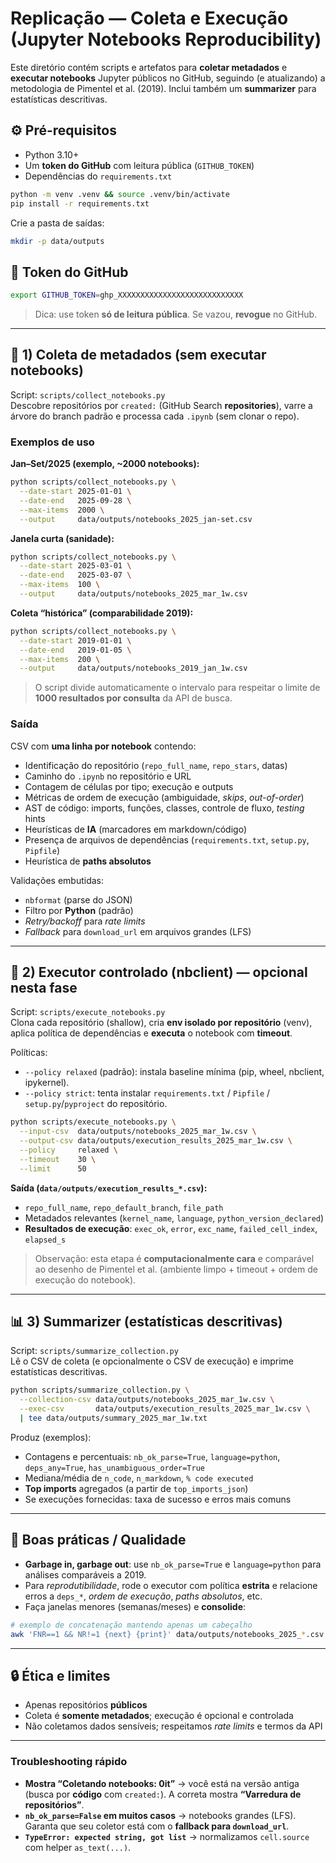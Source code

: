 # Replicação — Coleta e Execução (Jupyter Notebooks Reproducibility)

Este diretório contém scripts e artefatos para **coletar metadados** e **executar notebooks** Jupyter públicos no GitHub, seguindo (e atualizando) a metodologia de Pimentel et al. (2019). Inclui também um **summarizer** para estatísticas descritivas.

## ⚙️ Pré-requisitos

- Python 3.10+
- Um **token do GitHub** com leitura pública (`GITHUB_TOKEN`)
- Dependências do `requirements.txt`

```bash
python -m venv .venv && source .venv/bin/activate
pip install -r requirements.txt
```

Crie a pasta de saídas:

```bash
mkdir -p data/outputs
```

## 🔑 Token do GitHub

```bash
export GITHUB_TOKEN=ghp_XXXXXXXXXXXXXXXXXXXXXXXXXXXX
```

> Dica: use token **só de leitura pública**. Se vazou, **revogue** no GitHub.

---

## 🚀 1) Coleta de metadados (sem executar notebooks)

Script: `scripts/collect_notebooks.py`  
Descobre repositórios por `created:` (GitHub Search **repositories**), varre a árvore do branch padrão e processa cada `.ipynb` (sem clonar o repo).

### Exemplos de uso

**Jan–Set/2025 (exemplo, ~2000 notebooks):**

```bash
python scripts/collect_notebooks.py \
  --date-start 2025-01-01 \
  --date-end   2025-09-28 \
  --max-items  2000 \
  --output     data/outputs/notebooks_2025_jan-set.csv
```

**Janela curta (sanidade):**

```bash
python scripts/collect_notebooks.py \
  --date-start 2025-03-01 \
  --date-end   2025-03-07 \
  --max-items  100 \
  --output     data/outputs/notebooks_2025_mar_1w.csv
```

**Coleta “histórica” (comparabilidade 2019):**

```bash
python scripts/collect_notebooks.py \
  --date-start 2019-01-01 \
  --date-end   2019-01-05 \
  --max-items  200 \
  --output     data/outputs/notebooks_2019_jan_1w.csv
```

> O script divide automaticamente o intervalo para respeitar o limite de **1000 resultados por consulta** da API de busca.

### Saída

CSV com **uma linha por notebook** contendo:

- Identificação do repositório (`repo_full_name`, `repo_stars`, datas)
- Caminho do `.ipynb` no repositório e URL
- Contagem de células por tipo; execução e outputs
- Métricas de ordem de execução (ambiguidade, _skips_, _out-of-order_)
- AST de código: imports, funções, classes, controle de fluxo, _testing_ hints
- Heurísticas de **IA** (marcadores em markdown/código)
- Presença de arquivos de dependências (`requirements.txt`, `setup.py`, `Pipfile`)
- Heurística de **paths absolutos**

Validações embutidas:

- `nbformat` (parse do JSON)
- Filtro por **Python** (padrão)
- _Retry/backoff_ para _rate limits_
- _Fallback_ para `download_url` em arquivos grandes (LFS)

---

## 🧪 2) Executor controlado (nbclient) — **opcional nesta fase**

Script: `scripts/execute_notebooks.py`  
Clona cada repositório (shallow), cria **env isolado por repositório** (venv), aplica política de dependências e **executa** o notebook com **timeout**.

Políticas:

- `--policy relaxed` (padrão): instala baseline mínima (pip, wheel, nbclient, ipykernel).
- `--policy strict`: tenta instalar `requirements.txt` / `Pipfile` / `setup.py`/`pyproject` do repositório.

```bash
python scripts/execute_notebooks.py \
  --input-csv  data/outputs/notebooks_2025_mar_1w.csv \
  --output-csv data/outputs/execution_results_2025_mar_1w.csv \
  --policy     relaxed \
  --timeout    30 \
  --limit      50
```

**Saída (`data/outputs/execution_results_*.csv`):**

- `repo_full_name`, `repo_default_branch`, `file_path`
- Metadados relevantes (`kernel_name`, `language`, `python_version_declared`)
- **Resultados de execução**: `exec_ok`, `error`, `exc_name`, `failed_cell_index`, `elapsed_s`

> Observação: esta etapa é **computacionalmente cara** e comparável ao desenho de Pimentel et al. (ambiente limpo + timeout + ordem de execução do notebook).

---

## 📊 3) Summarizer (estatísticas descritivas)

Script: `scripts/summarize_collection.py`  
Lê o CSV de coleta (e opcionalmente o CSV de execução) e imprime estatísticas descritivas.

```bash
python scripts/summarize_collection.py \
  --collection-csv data/outputs/notebooks_2025_mar_1w.csv \
  --exec-csv       data/outputs/execution_results_2025_mar_1w.csv \
  | tee data/outputs/summary_2025_mar_1w.txt
```

Produz (exemplos):

- Contagens e percentuais: `nb_ok_parse=True`, `language=python`, `deps_any=True`, `has_unambiguous_order=True`
- Mediana/média de `n_code`, `n_markdown`, `% code executed`
- **Top imports** agregados (a partir de `top_imports_json`)
- Se execuções fornecidas: taxa de sucesso e erros mais comuns

---

## 🧹 Boas práticas / Qualidade

- **Garbage in, garbage out**: use `nb_ok_parse=True` e `language=python` para análises comparáveis a 2019.
- Para _reprodutibilidade_, rode o executor com política **estrita** e relacione erros a `deps_*`, _ordem de execução_, _paths absolutos_, etc.
- Faça janelas menores (semanas/meses) e **consolide**:

```bash
# exemplo de concatenação mantendo apenas um cabeçalho
awk 'FNR==1 && NR!=1 {next} {print}' data/outputs/notebooks_2025_*.csv > data/outputs/notebooks_2025_all.csv
```

---

## 🔒 Ética e limites

- Apenas repositórios **públicos**
- Coleta é **somente metadados**; execução é opcional e controlada
- Não coletamos dados sensíveis; respeitamos _rate limits_ e termos da API

---

### Troubleshooting rápido

- **Mostra “Coletando notebooks: 0it”** → você está na versão antiga (busca por **código** com `created:`). A correta mostra **“Varredura de repositórios”**.
- **`nb_ok_parse=False` em muitos casos** → notebooks grandes (LFS). Garanta que seu coletor está com o **fallback para `download_url`**.
- **`TypeError: expected string, got list`** → normalizamos `cell.source` com helper `as_text(...)`.
